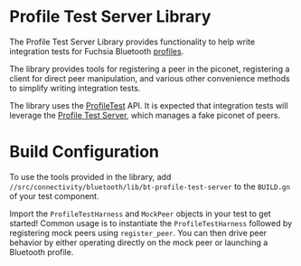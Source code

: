 # Profile Test Server Library

The Profile Test Server Library provides functionality to help write integration tests
for Fuchsia Bluetooth [profiles](https://fuchsia.googlesource.com/fuchsia/+/refs/heads/master/src/connectivity/bluetooth/profiles/).

The library provides tools for registering a peer in the piconet, registering a client for direct peer
manipulation, and various other convenience methods to simplify writing integration tests.

The library uses the [ProfileTest](https://fuchsia.googlesource.com/fuchsia/+/refs/heads/master/sdk/fidl/fuchsia.bluetooth.bredr/profile_test.fidl)
API. It is expected that integration tests will leverage the [Profile Test Server](https://fuchsia.googlesource.com/fuchsia/+/refs/heads/master/src/connectivity/bluetooth/tests/bt-profile-test-server/), which manages a fake piconet of peers.

# Build Configuration

To use the tools provided in the library, add `//src/connectivity/bluetooth/lib/bt-profile-test-server` to
the `BUILD.gn` of your test component.

Import the `ProfileTestHarness` and `MockPeer` objects in your test to get started!
Common usage is to instantiate the `ProfileTestHarness` followed by registering mock peers using `register_peer`.
You can then drive peer behavior by either operating directly on the mock peer or launching a Bluetooth profile.